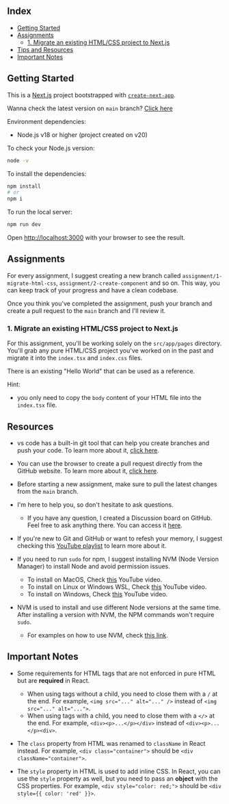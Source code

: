 ## Index

- [Getting Started](#getting-started)
- [Assignments](#assignments)
  - [1. Migrate an existing HTML/CSS project to Next.js](#1-migrate-an-existing-htmlcss-project-to-nextjs)
- [Tips and Resources](#resources)
- [Important Notes](#important-notes)

## Getting Started

This is a [Next.js](https://nextjs.org/) project bootstrapped with [`create-next-app`](https://github.com/vercel/next.js/tree/canary/packages/create-next-app).

Wanna check the latest version on `main` branch? [Click here](https://ana-classroom.vercel.app)

Environment dependencies:
- Node.js v18 or higher (project created on v20)


To check your Node.js version:

```bash
node -v
```

To install the dependencies:

```bash
npm install 
# or
npm i
```

To run the local server:

```bash
npm run dev
```

Open [http://localhost:3000](http://localhost:3000) with your browser to see the result.

## Assignments

For every assignment, I suggest creating a new branch called `assignment/1-migrate-html-css`, `assignment/2-create-component` and so on. This way, you can keep track of your progress and have a clean codebase.

Once you think you've completed the assignment, push your branch and create a pull request to the `main` branch and I'll review it.

### 1. Migrate an existing HTML/CSS project to Next.js

For this assignment, you'll be working solely on the `src/app/pages` directory. You'll grab any pure HTML/CSS project you've worked on in the past and migrate it into the `index.tsx` and `index.css` files. 

There is an existing "Hello World" that can be used as a reference.

Hint: 
- you only need to copy the `body` content of your HTML file into the `index.tsx` file.


## Resources


- vs code has a built-in git tool that can help you create branches and push your code. To learn more about it, [click here](https://code.visualstudio.com/docs/editor/versioncontrol).

- You can use the browser to create a pull request directly from the GitHub website. To learn more about it, [click here](https://docs.github.com/en/pull-requests/collaborating-with-pull-requests/proposing-changes-to-your-work-with-pull-requests/creating-a-pull-request?tool=webui#creating-the-pull-request).

- Before starting a new assignment, make sure to pull the latest changes from the `main` branch.

- I'm here to help you, so don't hesitate to ask questions.
  - If you have any question, I created a Discussion board on GitHub. Feel free to ask anything there. You can access it [here](https://github.com/jose0ten/ana-classroom/discussions).

- If you're new to Git and GitHub or want to refesh your memory, I suggest checking this [YouTube playlist](https://www.youtube.com/playlist?list=PL4cUxeGkcC9goXbgTDQ0n_4TBzOO0ocPR) to learn more about it.

- If you need to run `sudo` for npm, I suggest installing NVM (Node Version Manager) to install Node and avoid permission issues.
  - To install on MacOS, Check [this](https://youtu.be/S8ovFOnB4Sg?si=uF0bz7uKBtXqBryY) YouTube video.
  - To install on Linux or Windows WSL, Check [this](https://youtu.be/z6Tta9ZbbGg?si=RIkxKV5LJOmz_NNg) YouTube video.
  - To install on Windows, Check [this](https://youtu.be/5LxEQivuo0M?si=TdnrbNpuQZK0oS9E) YouTube video.

- NVM is used to install and use different Node versions at the same time. After installing a version with NVM, the NPM commands won't require `sudo`.
    - For examples on how to use NVM, check [this link](https://github.com/nvm-sh/nvm?tab=readme-ov-file#usage).

## Important Notes

- Some requirements for HTML tags that are not enforced in pure HTML but are **required** in React.
  - When using tags without a child, you need to close them with a `/` at the end. For example, `<img src="..." alt="..." />` instead of `<img src="..." alt="...">`.
  - When using tags with a child, you need to close them with a `</>` at the end. For example, `<div><p>...</p></div>` instead of `<div><p>...</p><div>`.  

- The `class` property from HTML was renamed to `className` in React instead. For example, `<div class="container">` should be `<div className="container">`.

- The `style` property in HTML is used to add inline CSS. In React, you can use the `style` property as well, but you need to pass an **object** with the CSS properties. For example, `<div style="color: red;">` should be `<div style={{ color: 'red' }}>`.